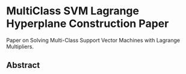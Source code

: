 # MultiClass SVM Lagrange Hyperplane Construction Paper
Paper on Solving Multi-Class Support Vector Machines with Lagrange Multipliers.

## Abstract
